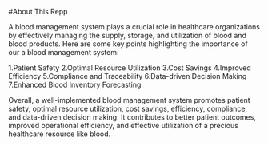 #About This Repp

A blood management system plays a crucial role in healthcare organizations by effectively managing the supply, storage, and utilization of blood and blood products.
Here are some key points highlighting the importance of our a blood management system:

1.Patient Safety
2.Optimal Resource Utilization
3.Cost Savings
4.Improved Efficiency
5.Compliance and Traceability
6.Data-driven Decision Making
7.Enhanced Blood Inventory Forecasting

Overall, a well-implemented blood management system promotes patient safety, optimal resource utilization, cost savings, efficiency, compliance, and data-driven decision making.
It contributes to better patient outcomes, improved operational efficiency, and effective utilization of a precious healthcare resource like blood.
